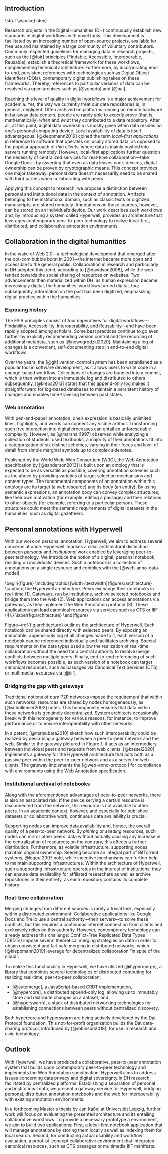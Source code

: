 ## Introduction

\strut
\vspace{-4ex}

Research projects in the Digital Humanities (DH) continuously establish new standards in digital workflows with novel tools. This development is facilitated by an increasing number of open-source projects, available for free use and maintained by a large community of voluntary contributors. Commonly respected guidelines for managing data in research projects, such as the [@fair] principles (Findable, Accessible, Interoperable, Reusable), establish a theoretical framework for these workflows, complementing technical architecture. Furthermore, by incorporating end-to-end, persistent references with technologies such as Digital Object Identifiers (DOIs), contemporary digital publishing takes on these frameworks. Thereby, references to particular versions of data can be resolved via open archives such as [@zenodo] and [@hal].

Reaching this level of quality in digital workflows is a major achievement for academia. Yet, the way we currently treat our data repositories is, in general, negligent. Often archived on platforms running on remote hardware in far-away data centers, people are rarely able to _exactly_ prove (that is, mathematically) _when_ and _what_ they contributed to a data repository. After all, at this point, digital data ownership is mostly given when data resides on one’s personal computing device. Local availability of data is itself advantageous: [@kleppmann2019] coined the term _local-first applications_ in reference to software that operates on locally stored data, as opposed to the popular approach of _thin clients_, where data is mainly pushed into servers running remotely. However, local-first applications further question the necessity of centralized services for real-time collaboration—take Google Docs—by asserting that even as data leaves one’s devices, digital ownership can be proven by cryptographic means. This concept provides one major takeaway: personal data doesn’t necessarily need to be shared with third parties when collaborating with peers.

Applying this concept to research, we propose a distinction between personal and institutional data in the context of annotation. Artifacts belonging to the institutional domain, such as classic texts or digitized manuscripts, are stored remotely. Annotations on these sources, however, can be stored on an individual’s device. Our work describes such workflows and, by introducing a system called Hyperwell, provides an architecture that leverages contemporary peer-to-peer technology to realize local-first, distributed, and collaborative annotation environments.

## Collaboration in the digital humanities

In the wake of Web 2.0—a technological development that emerged after the dot-com bubble burst in 2001—the internet became more open and accessible to the general public. Collaboration in research and particularly in DH adopted this trend, according to  [@davidson2008], while the web tended towards the social sharing of resources on websites. Two advancements then materialized within DH: as human expression became increasingly digital, the humanities’ workflows turned digital, too; subsequently, information on the past has been digitized, emphasizing digital practice within the humanities.

### Exposing history

The FAIR principles consist of four imperatives for digital workflows—Findability, Accessibility, Interoperability, and Reusability—and have been rapidly adopted among scholars. Some best practices continue to go even further by explicitly recommending version control and the recording of additional metadata, such as [@nowogrodzki2020]. Maintaining a log of changes is a convenient, self-documenting step in end-to-end digital workflows.

Over the years, the [@git] version-control system has been established as a popular tool in software development, as it allows users to write code in a change-based workflow. Collections of changes are bundled into a commit, which is then written into an immutable log and distributed to others subsequently. [@kreps2013] states that this append-only log makes it straightforward for log-based databases to maintain a persistent history of changes and enables time-traveling between past states.

### Web annotation

With pen-and-paper annotation, one’s expression is basically unlimited: lines, highlights, and words can connect any visible artifact. Transforming such free interaction into digital processes can entail an unforeseeable complexity. However, as [@marshall1997] observed while analyzing a collection of students’ used textbooks, a majority of their annotations fit into a categorization of six distinct schemes, varying in their focus and level of detail from simple marginal symbols up to complex sidenotes.

Published by the World Wide Web Consortium (W3C), the Web Annotation specification by [@sanderson2013] is built upon an ontology that is expected to be as versatile as possible, covering annotation schemes such as the above by providing varieties of target selection mechanisms and content types. The fundamental components of an annotation within this ontology are its target (a web resource) and its body (an entity). By using semantic expressions, an annotation body can convey complex structures, like their own motivation (for example, editing a passage) and their relations to other objects (for example, referring to a particular person). These structures could meet the semantic requirements of digital datasets in the humanities, such as digital gazetteers.

## Personal annotations with Hyperwell

With our work on personal annotation, Hyperwell, we aim to address several concerns at once. Hyperwell imposes a clear architectural distinction between _personal_ and _institutional_ work enabled by leveraging peer-to-peer technology. We introduce the notion of a digital, personal notebook, residing on individuals’ devices. Such a notebook is a collection of annotations on a single resource and complies with the [@web-anno-data-model].

\begin{figure}
  \includegraphics[width=\textwidth]{figures/architecture}
  \caption{The Hyperwell architecture. Peers exchange their notebooks in real-time (1). Gateways, run by institutions, archive selected notebooks and bridge them into the web (2). Web applications can access annotations via gateways, as they implement the Web Annotation protocol (3). These applications can load canonical resources via services such as CTS or IIIF (4).}
  \label{fig:architecture}
\end{figure}

Figure~\ref{fig:architecture} outlines the architecture of Hyperwell. Each notebook can be shared directly with selected peers. By exposing an immutable, append-only log of all changes made to it, each version of a notebook can be referenced individually and facilitates archiving. Special requirements on the data types used allow the realization of real-time collaboration without the need for a central authority to resolve merge conflicts between multiple peers. Finally, end-to-end referencing of such workflows becomes possible, as each version of a notebook can target canonical resources, such as passages via Canonical Text Services (CTS) or multimedia resources via [@iiif].

### Bridging the gap with gateways

Traditional notions of _pure_ P2P networks impose the requirement that within such networks, resources are shared by nodes homogeneously, as [@schollmeier2002] notes. This homogeneity ensures that data within these networks is genuinely decentralized. System architects occasionally break with this homogeneity for various reasons; for instance, to improve performance or to ensure interoperability with other networks.

In a patent, [@matsubara2010] sketch how such interoperability could be realized by describing a gateway between a peer-to-peer network and the web. Similar to the gateway pictured in Figure 1, it acts as an intermediary between individual peers and requests from web clients. [@kassel2020] implements a gateway for the Hyperwell architecture that acts both as a passive peer within the peer-to-peer network and as a server for web clients. The gateway implements the [@web-anno-protocol] for compliance with environments using the Web Annotation specification.

### Institutional archival of notebooks

Along with the aforementioned advantages of peer-to-peer networks, there is also an associated risk: if the device serving a certain resource is disconnected from the network, this resource is not available to other peers. In an academic context, however, and especially for published datasets or collaborative work, continuous data availability is crucial.

Supporting nodes can improve data availability and, hence, the overall quality of a peer-to-peer network. By _pinning_ or _seeding_ resources, such nodes can mirror other peers’ data without actually causing any increase in the centralization of resources; on the contrary, this affects a further distribution. Furthermore, as volatile infrastructure, supporting nodes maintain original ownership. Seeding became an integral part of BitTorrent systems, @legout2007 note, while incentive mechanisms can further help to maintain supporting infrastructures. Within the architecture of Hyperwell, such a supporting infrastructure operates in the interest of institutions: they can ensure data availability for affiliated researchers as well as archive repositories in their entirety, as each repository contains its complete history.

### Real-time collaboration

Merging changes from different sources is rarely a trivial task, especially within a distributed environment. Collaborative applications like Google Docs and Trello use a central authority—their servers—to solve these conflicts, but this requires a continuous internet connection from clients and exclusively relies on this authority. However, contemporary technology can already address this challenge: Conflict-Free Replicated Data Types (CRDTs) impose several theoretical merging strategies on data in order to obtain consistent and fail-safe merging in distributed networks, which [@kleppmann2019] leverage for decentralized collaboration “in spite of the cloud”.

To realize this functionality in Hyperwell, we have utilized [@hypermerge], a library that combines several technologies of distributed computing for realizing real-time, peer-to-peer collaboration:

* [@automerge], a JavaScript-based CRDT implementation,
* [@hypercore], a distributed append-only log, allowing us to immutably store and distribute changes on a dataset, and
* [@hyperswarm], a stack of distributed networking technologies for establishing connections between peers without centralized discovery.

Both hypercore and hyperswarm are being actively developed by the Dat Protocol foundation. This not-for-profit organization builds the Dat data-sharing protocol, introduced by [@robinson2018], for use in research and civic technology.

## Outlook

With Hyperwell, we have produced a collaborative, peer-to-peer annotation system that builds upon contemporary peer-to-peer technology and implements the Web Annotation specification. Hyperwell aims to address issues concerning data privacy and digital sovereignty in DH research, facilitated by centralized platforms. Establishing a separation of personal and institutional data, we present a gateway service for Hyperwell, bridging personal, distributed annotation notebooks and the web for interoperability with existing annotation environments.

In a forthcoming Master's thesis by Jan Kaßel at Universität Leipzig, further work will focus on evaluating the presented architecture and its entailing collaborative workflows. To provide a necessary prototype a environment, we aim to build two applications: First, a local-first notebook application that will manage annotations by storing them locally as well as indexing them for local search. Second, for conducting actual usability and workflow evaluation, a proof-of-concept collaborative environment that integrates canonical resources, such as CTS passages or multimedia IIIF manifests.
